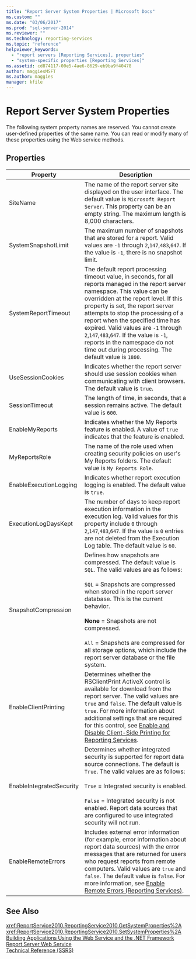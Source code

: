 ```yaml
---
title: "Report Server System Properties | Microsoft Docs"
ms.custom: ""
ms.date: "03/06/2017"
ms.prod: "sql-server-2014"
ms.reviewer: ""
ms.technology: reporting-services
ms.topic: "reference"
helpviewer_keywords: 
  - "report servers [Reporting Services], properties"
  - "system-specific properties [Reporting Services]"
ms.assetid: cd874117-00e5-4ae6-8629-eb9ba9f40478
author: maggiesMSFT
ms.author: maggies
manager: kfile
---
```

# Report Server System Properties
  The following system property names are reserved. You cannot create user-defined properties of the same name. You can read or modify many of these properties using the Web service methods.  
  
## Properties  
  
|Property|Description|  
|--------------|-----------------|  
|SiteName|The name of the report server site displayed on the user interface. The default value is `Microsoft Report Server`. This property can be an empty string. The maximum length is 8,000 characters.|  
|SystemSnapshotLimit|The maximum number of snapshots that are stored for a report. Valid values are `-1` through `2`,`147`,`483`,`647`. If the value is `-1`, there is no snapshot limit.|  
|SystemReportTimeout|The default report processing timeout value, in seconds, for all reports managed in the report server namespace. This value can be overridden at the report level. If this property is set, the report server attempts to stop the processing of a report when the specified time has expired. Valid values are `-1` through `2`,`147`,`483`,`647`. If the value is `-1`, reports in the namespace do not time out during processing. The default value is `1800`.|  
|UseSessionCookies|Indicates whether the report server should use session cookies when communicating with client browsers. The default value is `true`.|  
|SessionTimeout|The length of time, in seconds, that a session remains active. The default value is `600`.|  
|EnableMyReports|Indicates whether the My Reports feature is enabled. A value of `true` indicates that the feature is enabled.|  
|MyReportsRole|The name of the role used when creating security policies on user's My Reports folders. The default value is `My Reports Role`.|  
|EnableExecutionLogging|Indicates whether report execution logging is enabled. The default value is `true`.|  
|ExecutionLogDaysKept|The number of days to keep report execution information in the execution log. Valid values for this property include `0` through `2`,`147`,`483`,`647`. If the value is `0` entries are not deleted from the Execution Log table. The default value is `60`.|  
|SnapshotCompression|Defines how snapshots are compressed. The default value is `SQL`. The valid values are as follows:<br /><br /> `SQL` = Snapshots are compressed when stored in the report server database. This is the current behavior.<br /><br /> **None** = Snapshots are not compressed.<br /><br /> `All` = Snapshots are compressed for all storage options, which include the report server database or the file system.|  
|EnableClientPrinting|Determines whether the RSClientPrint ActiveX control is available for download from the report server. The valid values are `true` and `false`. The default value is `true`. For more information about additional settings that are required for this control, see [Enable and Disable Client-Side Printing for Reporting Services](../../report-server/enable-and-disable-client-side-printing-for-reporting-services.md).|  
|EnableIntegratedSecurity|Determines whether integrated security is supported for report data source connections. The default is `True`. The valid values are as follows:<br /><br /> `True` = Integrated security is enabled.<br /><br /> `False` = Integrated security is not enabled. Report data sources that are configured to use integrated security will not run.|  
|EnableRemoteErrors|Includes external error information (for example, error information about report data sources) with the error messages that are returned for users who request reports from remote computers. Valid values are `true` and `false`. The default value is `false`. For more information, see [Enable Remote Errors &#40;Reporting Services&#41;](../../report-server/enable-remote-errors-reporting-services.md).|  
  
## See Also  
 <xref:ReportService2010.ReportingService2010.GetSystemProperties%2A>   
 <xref:ReportService2010.ReportingService2010.SetSystemProperties%2A>   
 [Building Applications Using the Web Service and the .NET Framework](building-applications-using-the-web-service-and-the-net-framework.md)   
 [Report Server Web Service](../report-server-web-service.md)   
 [Technical Reference &#40;SSRS&#41;](../../technical-reference-ssrs.md)  
  
  
